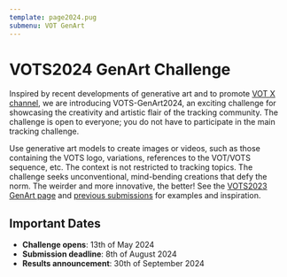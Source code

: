 ```yaml
---
template: page2024.pug
submenu: VOT GenArt
--- 
```


# VOTS2024 GenArt Challenge
 
Inspired by recent developments of generative art and to promote [VOT X channel](https://twitter.com/votchallenge), we are introducing VOTS-GenArt2024, an exciting challenge for showcasing the creativity and artistic flair of the tracking community. The challenge is open to everyone; you do not have to participate in the main tracking challenge.

Use generative art models to create images or videos, such as those containing the VOTS logo, variations, references to the VOT/VOTS sequence, etc. The context is not restricted to tracking topics. The challenge seeks unconventional, mind-bending creations that defy the norm. The weirder and more innovative, the better! See the [VOTS2023 GenArt page](../vot2023/genart.html) and [previous submissions](https://x.com/hashtag/VOTS2023GenerativeArt) for examples and inspiration.


## Important Dates

- **Challenge opens**: 13th of May 2024
- **Submission deadline**: 8th of August 2024
- **Results announcement**: 30th of September 2024
